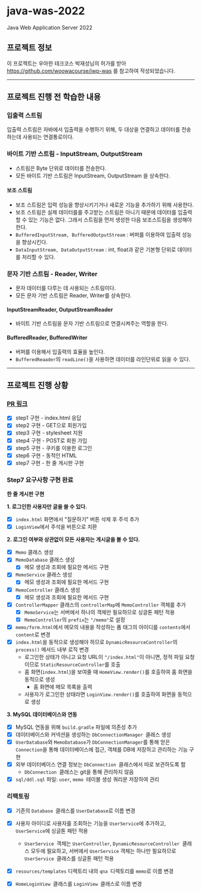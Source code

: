# java-was-2022
Java Web Application Server 2022


## 프로젝트 정보 

이 프로젝트는 우아한 테크코스 박재성님의 허가를 받아 https://github.com/woowacourse/jwp-was 
를 참고하여 작성되었습니다.

---

## 프로젝트 진행 전 학습한 내용

### 입출력 스트림

입출력 스트림은 자바에서 입출력을 수행하기 위해, 두 대상을 연결하고 데이터를 전송하는데 사용되는 연결통로이다.

### 바이트 기반 스트림 - InputStream, OutputStream

- 스트림은 Byte 단위로 데이터를 전송한다.
- 모든 바이트 기반 스트림은 InputStream, OutputStream 을 상속한다.

#### 보조 스트림
- 보조 스트림은 입력 성능을 향상시키기거나 새로운 기능을 추가하기 위해 사용한다.
- 보조 스트림은 실제 데이터를를 주고받는 스트림은 아니기 때문에 데이터를 입출력할 수 있는 기능은 없다. 그래서 스트림을 먼저 생성한 다음 보조스트림을 생성해야 한다.
- `BufferedInputStream, BufferedOutputStream` : 버퍼를 이용하여 입출력 성능을 향상시킨다.
- `DataInputStream, DataOutputStream` : int, float과 같은 기본형 단위로 데이터를 처리할 수 있다.

### 문자 기반 스트림 - Reader, Writer
- 문자 데이터를 다루는 데 사용되는 스트림이다.
- 모든 문자 기반 스트림은 Reader, Writer를 상속한다.

#### InputStreamReader, OutputStreamReader
- 바이트 기반 스트림을 문자 기반 스트림으로 연결시켜주는 역할을 한다.

#### BufferedReader, BufferedWriter
- 버퍼를 이용해서 입출력의 효율을 높인다.
- `BufferedReaader`의 `readLine()`을 사용하면 데이터를 라인단위로 읽을 수 있다.

---

## 프로젝트 진행 상황
### [PR 링크](https://github.com/softeerbootcamp/be-java-web-server/pull/206)
- [x] step1 구현 - index.html 응답
- [x] step2 구현 - GET으로 회원가입
- [x] step3 구현 - stylesheet 지원
- [x] step4 구현 - POST로 회원 가입
- [x] step5 구현 - 쿠키를 이용한 로그인
- [x] step6 구현 - 동적인 HTML
- [x] step7 구현 - 한 줄 게시판 구현

### Step7 요구사항 구현 완료
**한 줄 게시판 구현**

**1. 로그인한 사용자만 글을 쓸 수 있다.**
- [x] `index.html` 화면에서 "질문하기" 버튼 삭제 후 <!-- 메모장 글 쓰기 버튼 구현 --> 주석 추가
- [x] `LoginView`에서 <!-- 메모장 글 쓰기 버튼 구현 --> 주석을 버튼으로 치환

**2.  로그인 여부와 상관없이 모든 사용자는 게시글을 볼 수 있다.**
- [x] `Memo` 클래스 생성
- [x] `MemoDatabase` 클래스 생성
    - [x] 메모 생성과 조회에 필요한 메서드 구현
- [x] `MemoService` 클래스 생성
    - [x] 메모 생성과 조회에 필요한 메서드 구현
- [x] `MemoController` 클래스 생성
    - [x] 메모 생성과 조회에 필요한 메서드 구현
- [x] `ControllerMapper` 클래스의 `controllerMap`에 `MemoController` 객체를 추가
    - [x] `MemoService`는 서버에서 하나의 객체만 필요하므로 싱글톤 패턴 적용
    - [x] `MemoController`의 `prefix`는 `"/memo"`로 설정
- [x] `memo/form.html`에서 메모의 내용을 작성하는 폼 태그의 아이디를 `contents`에서 `content`로 변경
- [x] `index.html`을 동적으로 생성해야 하므로 `DynamicResourceController`의 `process()` 메서드 내부 로직 변경
    - 로그인한 상태가 아니고 요청 URL이 `"/index.html"`이 아니면, 정적 파일 요청이므로 `StaticResourceController`를 호출
    - 홈 화면(`index.html`)을 보여줄 때 `HomeView.render()`를 호출하여 홈 화면을 동적으로 생성
        - 홈 화면에 메모 목록을 출력
    - 사용자가 로그인한 상태라면 `LoginView.render()`를 호출하여 화면을 동적으로 생성

**3. MySQL 데이터베이스와 연동**
- [x] MySQL 연동을 위해 `build.gradle` 파일에 의존성 추가
- [x] 데이터베이스와 커넥션을 생성하는 `DbConnectionManager `클래스 생성
- [x] `UserDatabase`와 `MemoDatabase`가 `DbConnectionManager`를 통해 얻은 `Connection`을 통해 데이터베이스에 접근, 객체를 DB에 저장하고 관리하는 기능 구현
- [x] 외부 데이터베이스 연결 정보는 `DbConnection `클래스에서 따로 보관하도록 함
    - `DbConnection `클래스는 git을 통해 관리하지 않음
- [x] `sql/ddl.sql` 파일: `user`, `memo `테이블 생성 쿼리문 저장하여 관리

### 리팩토링
- [x] 기존의 `Database `클래스를 `UserDatabase`로 이름 변경
- [x] 사용자 아이디로 사용자를 조회하는 기능을 `UserService`에 추가하고, `UserService`에 싱글톤 패턴 적용
    - `UserService `객체는 `UserController`, `DynamicResourceController `클래스 모두에 필요하고, 서버에서 `UserService` 객체는 하나만 필요하므로 `UserService `클래스를 싱글톤 패턴 적용
- [x] `resources/templates` 디렉토리 내의 `qna `디렉토리를 `memo`로 이름 변경
- [x] `HomeLoginView `클래스를 `LoginView `클래스로 이름 변경

